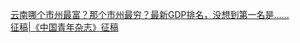   
[云南哪个市州最富？那个市州最穷？最新GDP排名，没想到第一名是......](http://www.dianyue.me/archives/558/zy6k2qd4ammceura/)  
[征稿|《中国青年杂志》征稿](http://www.dianyue.me/archives/634/98p50beoep8mfqq1/)
